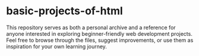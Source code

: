 # basic-projects-of-html
This repository serves as both a personal archive and a reference for anyone interested in exploring beginner-friendly web development projects. Feel free to browse through the files, suggest improvements, or use them as inspiration for your own learning journey.
